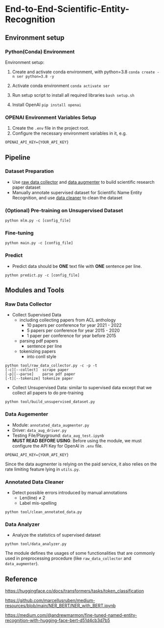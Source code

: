 # End-to-End-Scientific-Entity-Recognition

## Environment setup
### Python(Conda) Environment
Environment setup:
1. Create and activate conda environment, with python=3.8
   `conda create -n ser python=3.8 -y`
   
2. Activate conda environment
   `conda activate ser`
   
3. Run setup script to install all required libraries
   `bash setup.sh`

4. Install OpenAI
   `pip install openai`

### OPENAI Environment Variables Setup
1. Create the `.env` file in the project root.   
2. Configure the necessary environment variables in it, e.g.
```
OPENAI_API_KEY={YOUR_API_KEY}
```   
## Pipeline
### Dataset Preparation
- Use [raw data collector](https://github.com/sherryzyh/End-to-End-Scientific-Entity-Recognition/edit/main/README.md#raw-data-collector) and [data augmenter](https://github.com/sherryzyh/End-to-End-Scientific-Entity-Recognition/edit/main/README.md#data-augementer) to build scientific research paper dataset
- Manually annotate supervised dataset for Scientific Name Entity Recognition, and use [data cleaner](https://github.com/sherryzyh/End-to-End-Scientific-Entity-Recognition/edit/main/README.md#annotated-data-cleaner) to clean the dataset

### (Optional) Pre-training on Unsupervised Dataset
```
python mlm.py -c [config_file]
```

### Fine-tuning
```
python main.py -c [config_file]
```

### Predict
- Predict data should be **ONE** text file with **ONE** sentence per line.
```
python predict.py -c [config_file]
```

## Modules and Tools
### Raw Data Collector
- Collect Supervised Data
   - including collecting papers from ACL anthology
      - 10 papers per conference for year 2021 - 2022
      - 5 papers per conference for year 2015 - 2020
      - 1 paper per conference for year before 2015
   - parsing pdf papers
      - sentence per line
   - tokenizing papers
      - into conll style
```
python tool/raw_data_collector.py -c -p -t
[-c][--collect]  scrape paper
[-p][--parse]    parse pdf paper
[-t][--tokenize] tokenize paper
```
- Collect Unsupervised Data: similar to supervised data except that we collect all papers to do pre-training
```
python tool/build_unsupervised_dataset.py
```

### Data Augementer
- Module: `annotated_data_augmenter.py`     
- Driver: `data_aug_driver.py`     
- Testing File/Playground: `data_aug_test.ipynb`      
**MUST READ BEFORE USING**: Before using the module, we must configure the API Key for OpenAI in `.env` file.     
```
OPENAI_API_KEY={YOUR_API_KEY}
```
Since the data augmenter is relying on the paid service, it also relies on the rate limiting feature lying in `utils.py`.  

### Annotated Data Cleaner
- Detect possible errors introduced by manual annotations
   - Len(line) $\neq$ 2
   - Label mis-spelling
```
python tool/clean_annotated_data.py
```
### Data Analyzer
- Analyze the statistics of supervised dataset
```
python tool/data_analyzer.py
```

The module defines the usages of some functionalities that are commonly used in preprocessing procedure (like `raw_data_collector` and `data_augmenter`).     

## Reference

https://huggingface.co/docs/transformers/tasks/token_classification

https://github.com/marcellusruben/medium-resources/blob/main/NER_BERT/NER_with_BERT.ipynb

https://medium.com/@andrewmarmon/fine-tuned-named-entity-recognition-with-hugging-face-bert-d51d4cb3d7b5
